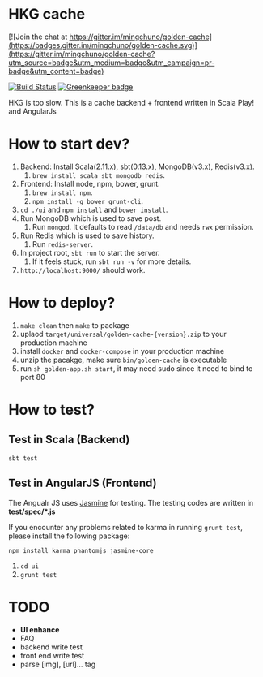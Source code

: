 HKG cache
=====================================

[![Join the chat at https://gitter.im/mingchuno/golden-cache](https://badges.gitter.im/mingchuno/golden-cache.svg)](https://gitter.im/mingchuno/golden-cache?utm_source=badge&utm_medium=badge&utm_campaign=pr-badge&utm_content=badge)

[![Build Status](https://travis-ci.org/mingchuno/golden-cache.svg?branch=develop)](https://travis-ci.org/mingchuno/golden-cache) [![Greenkeeper badge](https://badges.greenkeeper.io/mingchuno/golden-cache.svg)](https://greenkeeper.io/)

HKG is too slow. This is a cache backend + frontend written in Scala Play! and AngularJs

# How to start dev?

1. Backend: Install Scala(2.11.x), sbt(0.13.x), MongoDB(v3.x), Redis(v3.x).
	1. `brew install scala sbt mongodb redis`.
2. Frontend: Install node, npm, bower, grunt.
	1. `brew install npm`.
	2. `npm install -g bower grunt-cli`.
3. `cd ./ui` and `npm install` and `bower install`.
4. Run MongoDB which is used to save post.
	1. Run `mongod`. It defaults to read `/data/db` and needs `rwx` permission.
5. Run Redis which is used to save history.
	1. Run `redis-server`.
6. In project root, `sbt run` to start the server.
	1. If it feels stuck, run `sbt run -v` for more details.
7. `http://localhost:9000/` should work.

# How to deploy?

1. `make clean` then `make` to package
2. uplaod `target/universal/golden-cache-{version}.zip` to your production machine
3. install `docker` and `docker-compose` in your production machine
4. unzip the pacakge, make sure `bin/golden-cache` is executable
5. run `sh golden-app.sh start`, it may need sudo since it need to bind to port 80

# How to test?

## Test in Scala (Backend)

`sbt test`

## Test in AngularJS (Frontend) 

The Angualr JS uses [Jasmine](http://jasmine.github.io/1.3/introduction.html) for testing.
The testing codes are written in **test/spec/*.js**

If you encounter any problems related to karma in running `grunt test`, please install the following package:

```
npm install karma phantomjs jasmine-core
```

1. `cd ui`
2. `grunt test`

# TODO

- **UI enhance**
- FAQ
- backend write test
- front end write test
- parse [img], [url]... tag